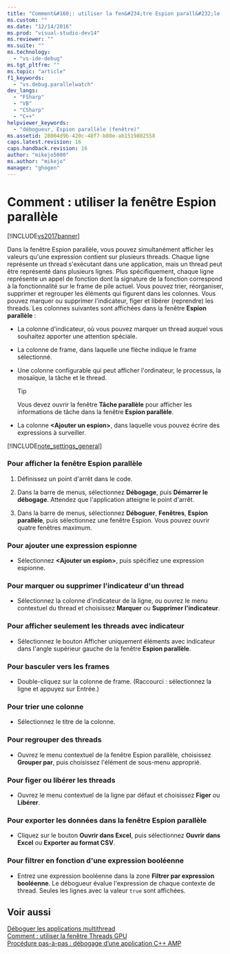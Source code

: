 ```yaml
---
title: "Comment&#160;: utiliser la fen&#234;tre Espion parall&#232;le | Microsoft Docs"
ms.custom: ""
ms.date: "12/14/2016"
ms.prod: "visual-studio-dev14"
ms.reviewer: ""
ms.suite: ""
ms.technology: 
  - "vs-ide-debug"
ms.tgt_pltfrm: ""
ms.topic: "article"
f1_keywords: 
  - "vs.debug.parallelwatch"
dev_langs: 
  - "FSharp"
  - "VB"
  - "CSharp"
  - "C++"
helpviewer_keywords: 
  - "débogueur, Espion parallèle (fenêtre)"
ms.assetid: 28004d9b-420c-48f7-b80e-ab1519802558
caps.latest.revision: 16
caps.handback.revision: 16
author: "mikejo5000"
ms.author: "mikejo"
manager: "ghogen"
---
```

# Comment&#160;: utiliser la fen&#234;tre Espion parall&#232;le
[!INCLUDE[vs2017banner](../code-quality/includes/vs2017banner.md)]

Dans la fenêtre Espion parallèle, vous pouvez simultanément afficher les valeurs qu'une expression contient sur plusieurs threads.  Chaque ligne représente un thread s'exécutant dans une application, mais un thread peut être représenté dans plusieurs lignes.  Plus spécifiquement, chaque ligne représente un appel de fonction dont la signature de la fonction correspond à la fonctionnalité sur le frame de pile actuel.  Vous pouvez trier, réorganiser, supprimer et regrouper les éléments qui figurent dans les colonnes.  Vous pouvez marquer ou supprimer l'indicateur, figer et libérer \(reprendre\) les threads.  Les colonnes suivantes sont affichées dans la fenêtre **Espion parallèle** :  
  
-   La colonne d'indicateur, où vous pouvez marquer un thread auquel vous souhaitez apporter une attention spéciale.  
  
-   La colonne de frame, dans laquelle une flèche indique le frame sélectionné.  
  
-   Une colonne configurable qui peut afficher l'ordinateur, le processus, la mosaïque, la tâche et le thread.  
  
    > [!TIP]
    >  Vous devez ouvrir la fenêtre **Tâche parallèle** pour afficher les informations de tâche dans la fenêtre **Espion parallèle**.  
  
-   La colonne **\<Ajouter un espion\>**, dans laquelle vous pouvez écrire des expressions à surveiller.  
  
 [!INCLUDE[note_settings_general](../data-tools/includes/note_settings_general_md.md)]  
  
### Pour afficher la fenêtre Espion parallèle  
  
1.  Définissez un point d'arrêt dans le code.  
  
2.  Dans la barre de menus, sélectionnez **Débogage**, puis **Démarrer le débogage**.  Attendez que l'application atteigne le point d'arrêt.  
  
3.  Dans la barre de menus, sélectionnez **Déboguer**, **Fenêtres**, **Espion parallèle**, puis sélectionnez une fenêtre Espion.  Vous pouvez ouvrir quatre fenêtres maximum.  
  
### Pour ajouter une expression espionne  
  
-   Sélectionnez **\<Ajouter un espion\>**, puis spécifiez une expression espionne.  
  
### Pour marquer ou supprimer l'indicateur d'un thread  
  
-   Sélectionnez la colonne d'indicateur de la ligne, ou ouvrez le menu contextuel du thread et choisissez **Marquer** ou **Supprimer l'indicateur**.  
  
### Pour afficher seulement les threads avec indicateur  
  
-   Sélectionnez le bouton Afficher uniquement éléments avec indicateur dans l'angle supérieur gauche de la fenêtre **Espion parallèle**.  
  
### Pour basculer vers les frames  
  
-   Double\-cliquez sur la colonne de frame. \(Raccourci : sélectionnez la ligne et appuyez sur Entrée.\)  
  
### Pour trier une colonne  
  
-   Sélectionnez le titre de la colonne.  
  
### Pour regrouper des threads  
  
-   Ouvrez le menu contextuel de la fenêtre Espion parallèle, choisissez **Grouper par**, puis choisissez l'élément de sous\-menu approprié.  
  
### Pour figer ou libérer les threads  
  
-   Ouvrez le menu contextuel de la ligne par défaut et choisissez **Figer** ou **Libérer**.  
  
### Pour exporter les données dans la fenêtre Espion parallèle  
  
-   Cliquez sur le bouton **Ouvrir dans Excel**, puis sélectionnez **Ouvrir dans Excel** ou **Exporter au format CSV**.  
  
### Pour filtrer en fonction d'une expression booléenne  
  
-   Entrez une expression booléenne dans la zone **Filtrer par expression booléenne**.  Le débogueur évalue l'expression de chaque contexte de thread.  Seules les lignes avec la valeur `true` sont affichées.  
  
## Voir aussi  
 [Déboguer les applications multithread](../debugger/debug-multithreaded-applications-in-visual-studio.md)   
 [Comment : utiliser la fenêtre Threads GPU](../Topic/How%20to:%20Use%20the%20GPU%20Threads%20Window.md)   
 [Procédure pas\-à\-pas : débogage d’une application C\+\+ AMP](../Topic/Walkthrough:%20Debugging%20a%20C++%20AMP%20Application.md)